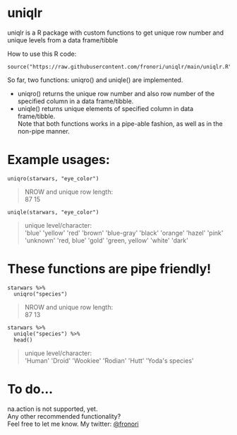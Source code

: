 # uniqlr  
uniqlr is a R package with custom functions to get unique row number and unique levels from a data frame/tibble

How to use this R code: 
```
source("https://raw.githubusercontent.com/fronori/uniqlr/main/uniqlr.R")
```

So far, two functions: uniqro() and uniqle() are implemented.
- uniqro() returns the unique row number and also row number of the specified column in a data frame/tibble.
- uniqle() returns unique elements of specified column in data frame/tibble.  
Note that both functions works in a pipe-able fashion, as well as in the non-pipe manner.

# Example usages: 
```
uniqro(starwars, "eye_color") 
```
>NROW and unique row length:  
>87 15

```
uniqle(starwars, "eye_color")
```
>unique level/character:  
>'blue' 'yellow' 'red' 'brown' 'blue-gray' 'black' 'orange' 'hazel' 'pink' 'unknown' 'red, blue' 'gold' 'green, yellow' 'white' 'dark'

# These functions are pipe friendly!
```
starwars %>%  
  uniqro("species")
```
>NROW and unique row length:  
>87 13

```
starwars %>% 
  uniqle("species") %>%
  head()
```
>unique level/character:  
>'Human' 'Droid' 'Wookiee' 'Rodian' 'Hutt' 'Yoda\'s species'  

# To do...
na.action is not supported, yet.  
Any other recommended functionality?  
Feel free to let me know. My twitter: [@fronori](https://twitter.com/fronori)
